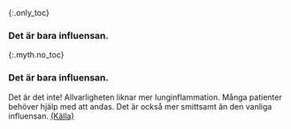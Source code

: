 {:.only_toc} 
 ### Det är bara influensan. 

 {:.myth.no_toc} 
 ### Det är bara influensan. 

Det är det inte! Allvarligheten liknar mer lunginflammation. Många patienter behöver hjälp med att andas. Det är också mer smittsamt än den vanliga influensan. [(Källa)](https://www.ncbi.nlm.nih.gov/pubmed/32064853)
